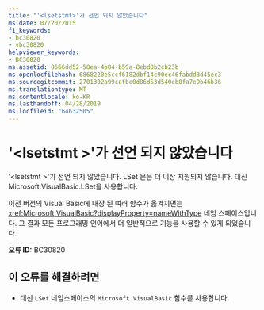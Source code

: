 ```yaml
---
title: "'<lsetstmt>'가 선언 되지 않았습니다"
ms.date: 07/20/2015
f1_keywords:
- bc30820
- vbc30820
helpviewer_keywords:
- BC30820
ms.assetid: 8666dd52-58ea-4b84-b59a-8ebd8b2cb23b
ms.openlocfilehash: 6868220e5ccf6182dbf14c90ec46fabdd3d45ec3
ms.sourcegitcommit: 2701302a99cafbe0d86d53d540eb0fa7e9b46b36
ms.translationtype: MT
ms.contentlocale: ko-KR
ms.lasthandoff: 04/28/2019
ms.locfileid: "64632505"
---
```

# <a name="lsetstmt-is-not-declared"></a>'\<lsetstmt >'가 선언 되지 않았습니다
'\<lsetstmt >'가 선언 되지 않았습니다. LSet 문은 더 이상 지원되지 않습니다. 대신 Microsoft.VisualBasic.LSet을 사용합니다.  
  
 이전 버전의 Visual Basic에 내장 된 여러 함수가 옮겨지면는 <xref:Microsoft.VisualBasic?displayProperty=nameWithType> 네임 스페이스입니다. 그 결과 모든 프로그래밍 언어에서 더 일반적으로 기능을 사용할 수 있게 되었습니다.  
  
 **오류 ID:** BC30820  
  
## <a name="to-correct-this-error"></a>이 오류를 해결하려면  
  
- 대신 `LSet` 네임스페이스의 `Microsoft.VisualBasic` 함수를 사용합니다.  
